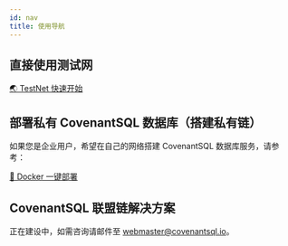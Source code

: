 ```yaml
---
id: nav
title: 使用导航
---
```


## 直接使用测试网
[🌏 TestNet 快速开始](./quickstart)

## 部署私有 CovenantSQL 数据库（搭建私有链）

如果您是企业用户，希望在自己的网络搭建 CovenantSQL 数据库服务，请参考：

[🐳 Docker 一键部署](./deployment)

## CovenantSQL 联盟链解决方案

正在建设中，如需咨询请邮件至 webmaster@covenantsql.io。

